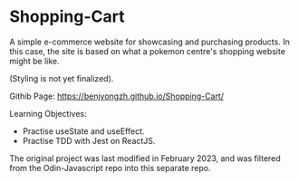# Shopping-Cart
A simple e-commerce website for showcasing and purchasing products.
In this case, the site is based on what a pokemon centre's shopping website might be like.

(Styling is not yet finalized).

Githib Page: https://benjyongzh.github.io/Shopping-Cart/

Learning Objectives:

- Practise useState and useEffect.
- Practise TDD with Jest on ReactJS.

The original project was last modified in February 2023, and was filtered from the Odin-Javascript repo into this separate repo.